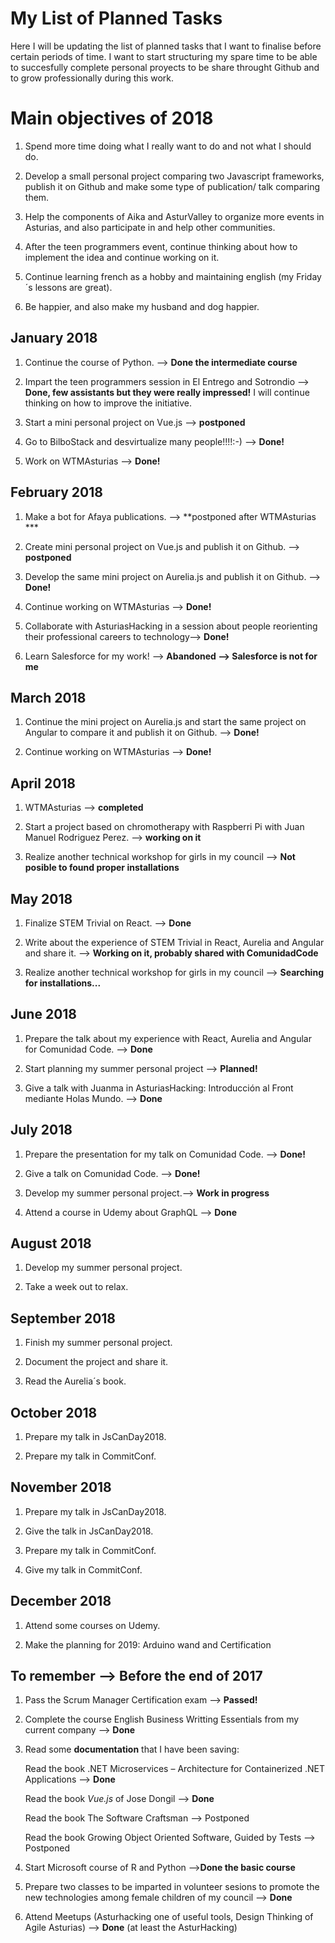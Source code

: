 # My List of Planned Tasks
Here I will be updating the list of planned tasks that I want to finalise before certain periods of time. I want to start structuring my spare time to be able to succesfully complete personal proyects to be share throught Github and to grow professionally during this work. 


# Main objectives of 2018
1. Spend more time doing what I really want to do and not what I should do.

2. Develop a small personal project comparing two Javascript frameworks, publish it on Github and make some type of publication/ talk comparing them. 

3. Help the components of Aika and AsturValley to organize more events in Asturias, and also participate in and help other communities.

4. After the teen programmers event, continue thinking about how to implement the idea and continue working on it.

5. Continue learning french as a hobby and maintaining english (my Friday´s lessons are great).

6. Be happier, and also make my husband and dog happier.

## January 2018

1. Continue the course of Python. --> **Done the intermediate course**

2. Impart the teen programmers session in El Entrego and Sotrondio --> **Done, few assistants but they were really impressed!** I will continue thinking on how to improve the initiative.

2. Start a mini personal project on Vue.js --> **postponed**

3. Go to BilboStack and desvirtualize many people!!!!:-) --> **Done!**

4. Work on WTMAsturias --> **Done!**

## February 2018

1. Make a bot for Afaya publications. --> **postponed after WTMAsturias ***

2. Create mini personal project on Vue.js and publish it on Github. --> **postponed**

3. Develop the same mini project on Aurelia.js and publish it on Github. --> **Done!**

4. Continue working on WTMAsturias --> **Done!**

5. Collaborate with AsturiasHacking in a session about people reorienting their professional careers to technology--> **Done!**

6. Learn Salesforce for my work! --> **Abandoned --> Salesforce is not for me**

## March 2018

1. Continue the mini project on Aurelia.js and start the same project on Angular to compare it and publish it on Github. --> **Done!**

2. Continue working on WTMAsturias --> **Done!**

## April 2018

1. WTMAsturias --> **completed**

2. Start a project based on chromotherapy with Raspberri Pi with Juan Manuel Rodriguez Perez. --> **working on it**

3. Realize another technical workshop for girls in my council --> **Not posible to found proper installations**

## May 2018

1. Finalize STEM Trivial on React. --> **Done**

2. Write about the experience of STEM Trivial in React, Aurelia and Angular and share it. --> **Working on it, probably shared with ComunidadCode**

3. Realize another technical workshop for girls in my council --> **Searching for installations...**

## June 2018

1. Prepare the talk about my experience with React, Aurelia and Angular for Comunidad Code. --> **Done**

2. Start planning my summer personal project --> **Planned!**

3. Give a talk with Juanma in AsturiasHacking: Introducción al Front mediante Holas Mundo. --> **Done**

## July 2018

1. Prepare the presentation for my talk on Comunidad Code. --> **Done!**

2. Give a talk on Comunidad Code. --> **Done!**

3. Develop my summer personal project.--> **Work in progress**

4. Attend a course in Udemy about GraphQL --> **Done**

## August 2018

1. Develop my summer personal project.

2. Take a week out to relax.

## September 2018

1. Finish my summer personal project.

2. Document the project and share it.

3. Read the Aurelia´s book.

## October 2018

1. Prepare my talk in JsCanDay2018.

2. Prepare my talk in CommitConf.

## November 2018

1. Prepare my talk in JsCanDay2018.
   
2. Give the talk in JsCanDay2018.

3. Prepare my talk in CommitConf.

4. Give my talk in CommitConf.

## December 2018
1. Attend some courses on Udemy.

2. Make the planning for 2019: Arduino wand and Certification

## To remember  --> Before the end of 2017
1. Pass the Scrum Manager Certification exam --> **Passed!**

2. Complete the course English Business Writting Essentials from my current company --> **Done**

3. Read some **documentation** that I have been saving:

   Read the book .NET Microservices – Architecture for Containerized .NET Applications --> **Done**

   Read the book _Vue.js_ of Jose Dongil --> **Done**

   Read the book The Software Craftsman --> Postponed

   Read the book Growing Object Oriented Software, Guided by Tests --> Postponed

4. Start Microsoft course of R and Python  -->**Done the basic course**

5. Prepare two classes to be imparted in volunteer sesions to promote the new technologies among female children of my council  -->  **Done**

6. Attend Meetups (Asturhacking one of useful tools, Design Thinking of Agile Asturias) --> **Done** (at least the AsturHacking)


